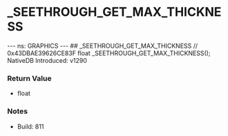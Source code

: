 # _SEETHROUGH_GET_MAX_THICKNESS

--- ns: GRAPHICS --- ## _SEETHROUGH_GET_MAX_THICKNESS  // 0x43DBAE39626CE83F float _SEETHROUGH_GET_MAX_THICKNESS();  NativeDB Introduced: v1290

### Return Value
* float

### Notes
* Build: 811

